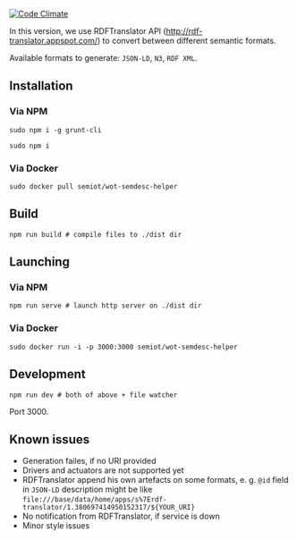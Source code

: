 [![Code Climate](https://codeclimate.com/github/semiotproject/wot-semdesc-helper/badges/gpa.svg)](https://codeclimate.com/github/semiotproject/wot-semdesc-helper)

In this version, we use RDFTranslator API (http://rdf-translator.appspot.com/) to convert between different semantic formats.

Available formats to generate: `JSON-LD`, `N3`, `RDF XML`.

## Installation

### Via NPM

```
sudo npm i -g grunt-cli

sudo npm i
```

### Via Docker

```
sudo docker pull semiot/wot-semdesc-helper
```

## Build

```
npm run build # compile files to ./dist dir
```

## Launching

### Via NPM

```
npm run serve # launch http server on ./dist dir
```

### Via Docker 

```
sudo docker run -i -p 3000:3000 semiot/wot-semdesc-helper
```

## Development

```
npm run dev # both of above + file watcher
```

Port 3000.

## Known issues

* Generation failes, if no URI provided
* Drivers and actuators are not supported yet
* RDFTranslator append his own artefacts on some formats, e. g. `@id` field in `JSON-LD` description might be like `file:///base/data/home/apps/s%7Erdf-translator/1.380697414950152317/${YOUR_URI}`
* No notification from RDFTranslator, if service is down
* Minor style issues
